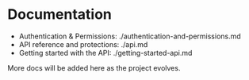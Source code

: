 # Documentation

- Authentication & Permissions: ./authentication-and-permissions.md
- API reference and protections: ./api.md
- Getting started with the API: ./getting-started-api.md

More docs will be added here as the project evolves.
